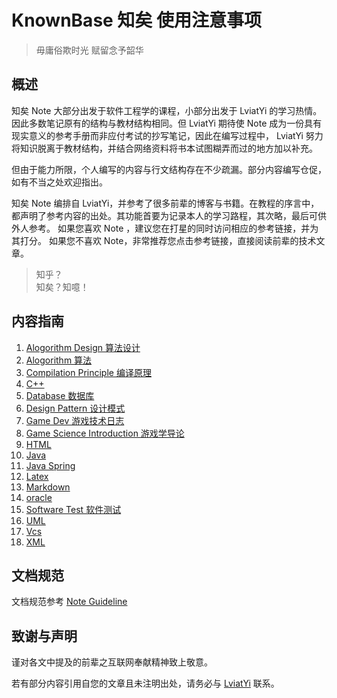 # KnownBase 知矣 使用注意事项

> 毋庸俗欺时光 赋留念予韶华

## 概述

知矣 Note 大部分出发于软件工程学的课程，小部分出发于 LviatYi 的学习热情。因此多数笔记原有的结构与教材结构相同。但 LviatYi 期待使 Note 成为一份具有现实意义的参考手册而非应付考试的抄写笔记，因此在编写过程中， LviatYi 努力将知识脱离于教材结构，并结合网络资料将书本试图糊弄而过的地方加以补充。

但由于能力所限，个人编写的内容与行文结构存在不少疏漏。部分内容编写仓促，如有不当之处欢迎指出。

知矣 Note 编排自 LviatYi，并参考了很多前辈的博客与书籍。在教程的序言中，都声明了参考内容的出处。其功能首要为记录本人的学习路程，其次略，最后可供外人参考。
如果您喜欢 Note ，建议您在打星的同时访问相应的参考链接，并为其打分。
如果您不喜欢 Note，非常推荐您点击参考链接，直接阅读前辈的技术文章。

> 知乎？  
> 知矣？知噫！  

## 内容指南

1. [Alogorithm Design 算法设计][algorithmdesign]
2. [Alogorithm 算法][algorithm]
3. [Compilation Principle 编译原理][compilationprinciplenote]
4. [C++][cpp]
5. [Database 数据库][database]
6. [Design Pattern 设计模式][designpattern]
7. [Game Dev 游戏技术日志][gamedev]
8. [Game Science Introduction 游戏学导论][gamescienceintroduction]
9. [HTML][html]
10. [Java][java]
11. [Java Spring][javaspring]
12. [Latex][latex]
13. [Markdown][markdown]
14. [oracle][oracle]
15. [Software Test 软件测试][softwaretest]
16. [UML][uml]
17. [Vcs][vcs]
18. [XML][xml]

## 文档规范

文档规范参考 [Note Guideline][noteguideline]

## 致谢与声明

谨对各文中提及的前辈之互联网奉献精神致上敬意。

若有部分内容引用自您的文章且未注明出处，请务必与 <a href="mailto:lviatyi@qq.com">LviatYi</a> 联系。

[algorithmdesign]: ./AlgorithmDesign/algorithm-design-note.md
[algorithm]: ./Algorithm/algorithm-note.md
[compilationprinciplenote]: ./CompilationPrinciple/compilation-principle-note.md
[cpp]: ./Cpp/cpp-note.md
[database]: ./Database/database-note.md
[designpattern]: ./DesignPattern/design-pattern-note.md
[gamedev]: ./GameDev/game-development-blog.md
[gamescienceintroduction]: ./GameScienceIntroduction/game-science-introduction-note.md
[html]: ./HTML/html-note.md
[java]: ./Java/java-note.md
[javaspring]: ./JavaSpring/java-spring-note.md
[latex]: ./Latex/latex-note.md
[markdown]: ./Markdown/index.md
[oracle]: ./Oracle/oracle-note.md
[softwaretest]: ./SoftwareTest/software-test-note.md
[uml]: ./UML/uml-note.md
[vcs]: ./Vcs/vcs-note.md
[xml]: ./XML/xml-note.md
[noteguideline]: ./NoteGuide/note-guideline.md
